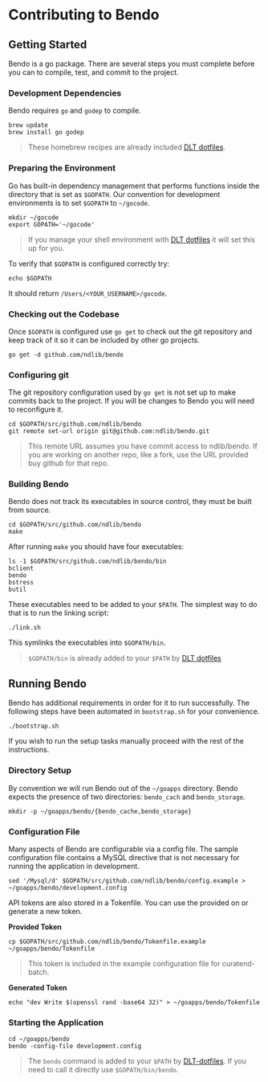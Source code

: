 # Contributing to Bendo

## Getting Started
Bendo is a go package. There are several steps you must complete before you can to compile, test, and commit to the project.

### Development Dependencies
Bendo requires `go` and `godep` to compile.

```console
brew update
brew install go godep
```

> These homebrew recipes are already included [DLT dotfiles](https://github.com/ndlib/dlt-dotfiles).

### Preparing the Environment
Go has built-in dependency management that performs functions inside the directory that is set as `$GOPATH`. Our convention for development environments is to set `$GOPATH` to `~/gocode`.

```console
mkdir ~/gocode
export GOPATH='~/gocode'
```

> If you manage your shell environment with [DLT dotfiles](https://github.com/ndlib/dlt-dotfiles) it will set this up for you.

To verify that `$GOPATH` is configured correctly try:

```console
echo $GOPATH
```

It should return `/Users/<YOUR_USERNAME>/gocode`.

### Checking out the Codebase
Once `$GOPATH` is configured use `go get` to check out the git repository and keep track of it so it can be included by other go projects.

```console
go get -d github.com/ndlib/bendo
```

### Configuring git
The git repository configuration used by `go get` is not set up to make commits back to the project. If you will be changes to Bendo you will need to reconfigure it.

```console
cd $GOPATH/src/github.com/ndlib/bendo
git remote set-url origin git@github.com:ndlib/bendo.git
```

> This remote URL assumes you have commit access to ndlib/bendo. If you are working on another repo, like a fork, use the URL provided buy github for that repo.

### Building Bendo
Bendo does not track its executables in source control, they must be built from source.

```console
cd $GOPATH/src/github.com/ndlib/bendo
make
```

After running `make` you should have four executables:

```console
ls -1 $GOPATH/src/github.com/ndlib/bendo/bin
bclient
bendo
bstress
butil
```

These executables need to be added to your `$PATH`. The simplest way to do that is to run the linking script:

```console
./link.sh
```

This symlinks the executables into `$GOPATH/bin`.

> `$GOPATH/bin` is already added to your `$PATH` by [DLT dotfiles](https://github.com/ndlib/dlt-dotfiles)

## Running Bendo
Bendo has additional requirements in order for it to run successfully. The following steps have been automated in `bootstrap.sh` for your convenience.

```console
./bootstrap.sh
```

If you wish to run the setup tasks manually proceed with the rest of the instructions.

### Directory Setup
By convention we will run Bendo out of the `~/goapps` directory. Bendo expects the presence of two directories: `bendo_cach` and `bendo_storage`.

```console
mkdir -p ~/goapps/bendo/{bendo_cache,bendo_storage}
```

### Configuration File
Many aspects of Bendo are configurable via a config file. The sample configuration file contains a MySQL directive that is not necessary for running the application in development.

```console
sed '/Mysql/d' $GOPATH/src/github.com/ndlib/bendo/config.example > ~/goapps/bendo/development.config
```

API tokens are also stored in a Tokenfile. You can use the provided on or generate a new token.

**Provided Token**
```console
cp $GOPATH/src/github.com/ndlib/bendo/Tokenfile.example ~/goapps/bendo/Tokenfile
```

> This token is included in the example configuration file for curatend-batch.

**Generated Token**
```console
echo "dev Write $(openssl rand -base64 32)" > ~/goapps/bendo/Tokenfile
```


### Starting the Application
```console
cd ~/goapps/bendo
bendo -config-file development.config
```

> The `bendo` command is added to your `$PATH` by [DLT-dotfiles](https://github.com/ndlib/dlt-dotfiles). If you need to call it directly use `$GOPATH/bin/bendo`.
